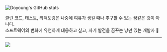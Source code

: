 ![Doyoung's GitHub stats](https://github-readme-stats.vercel.app/api?username=doyoung0205&theme=slateorange&show_icons=true)


클린 코드, 테스트, 리팩토링은 나중에 여유가 생길 때나 추구할 수 있는 꿈같은 것이 아니다. <br/>
소프트웨어의 변화에 유연하게 대응하고 싶고, 자기 발전을 꿈꾸는 낭만 있는 개발자 🌱

--- 

<a href="https://github.com/anuraghazra/github-readme-stats">
  <img align="center" src="https://github-readme-stats.vercel.app/api/pin/?username=doyoung0205&repo=daily-book-read-n-write&theme=slateorange" />
</a>

